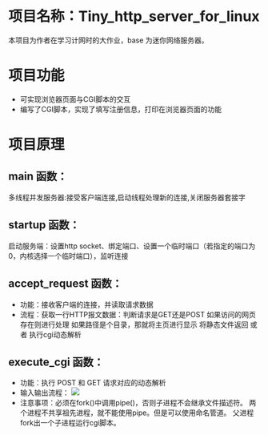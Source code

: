 # 项目名称：Tiny_http_server_for_linux
本项目为作者在学习计网时的大作业，base 为迷你网络服务器。
# 项目功能
+ 可实现浏览器页面与CGI脚本的交互
+ 编写了CGI脚本，实现了填写注册信息，打印在浏览器页面的功能
# 项目原理
## main 函数：
多线程并发服务器:接受客户端连接,启动线程处理新的连接,关闭服务器套接字
## startup 函数：
启动服务端：设置http socket、绑定端口、设置一个临时端口（若指定的端口为0，内核选择一个临时端口），监听连接
## accept_request 函数：
+ 功能：接收客户端的连接，并读取请求数据
+ 流程：获取一行HTTP报文数据：判断请求是GET还是POST
如果访问的网页存在则进行处理
如果路径是个目录，那就将主页进行显示
将静态文件返回 或者 执行cgi动态解析
## execute_cgi 函数：
+ 功能：执行 POST 和 GET 请求对应的动态解析
+ 输入输出流程：
![](https://ae01.alicdn.com/kf/Ha2fa11a2307646c98cb8776982a8d6533.jpg)
+ 注意事项：必须在fork()中调用pipe()，否则子进程不会继承文件描述符。
两个进程不共享祖先进程，就不能使用pipe。但是可以使用命名管道。
父进程fork出一个子进程运行cgi脚本。

